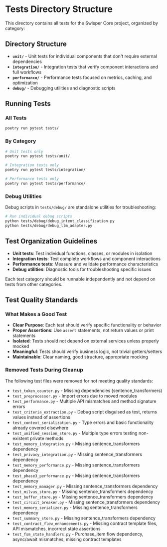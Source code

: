 # Tests Directory Structure

This directory contains all tests for the Swisper Core project, organized by category:

## Directory Structure

- **`unit/`** - Unit tests for individual components that don't require external dependencies
- **`integration/`** - Integration tests that verify component interactions and full workflows
- **`performance/`** - Performance tests focused on metrics, caching, and optimization
- **`debug/`** - Debugging utilities and diagnostic scripts

## Running Tests

### All Tests
```bash
poetry run pytest tests/
```

### By Category
```bash
# Unit tests only
poetry run pytest tests/unit/

# Integration tests only
poetry run pytest tests/integration/

# Performance tests only
poetry run pytest tests/performance/
```

### Debug Utilities
Debug scripts in `tests/debug/` are standalone utilities for troubleshooting:
```bash
# Run individual debug scripts
python tests/debug/debug_intent_classification.py
python tests/debug/debug_llm_adapter.py
```

## Test Organization Guidelines

- **Unit tests**: Test individual functions, classes, or modules in isolation
- **Integration tests**: Test complete workflows and component interactions
- **Performance tests**: Measure and validate performance characteristics
- **Debug utilities**: Diagnostic tools for troubleshooting specific issues

Each test category should be runnable independently and not depend on tests from other categories.

## Test Quality Standards

### What Makes a Good Test
- **Clear Purpose**: Each test should verify specific functionality or behavior
- **Proper Assertions**: Use `assert` statements, not return values or print statements
- **Isolated**: Tests should not depend on external services unless properly mocked
- **Meaningful**: Tests should verify business logic, not trivial getters/setters
- **Maintainable**: Clear naming, good structure, appropriate mocking

### Removed Tests During Cleanup
The following test files were removed for not meeting quality standards:
- `test_token_counter.py` - Missing dependencies (sentence_transformers)
- `test_preprocessor.py` - Import errors due to moved modules
- `test_performance.py` - Multiple API mismatches and method signature errors
- `test_criteria_extraction.py` - Debug script disguised as test, returns values instead of assertions
- `test_context_serialization.py` - Type errors and basic functionality already covered elsewhere
- `test_unified_session_store.py` - Multiple type errors testing non-existent private methods
- `test_memory_integration.py` - Missing sentence_transformers dependency
- `test_privacy_integration.py` - Missing sentence_transformers dependency
- `test_memory_performance.py` - Missing sentence_transformers dependency
- `test_phase3_performance.py` - Missing sentence_transformers dependency
- `test_memory_manager.py` - Missing sentence_transformers dependency
- `test_milvus_store.py` - Missing sentence_transformers dependency
- `test_buffer_store.py` - Missing sentence_transformers dependency
- `test_circuit_breaker.py` - Missing sentence_transformers dependency
- `test_memory_serializer.py` - Missing sentence_transformers dependency
- `test_summary_store.py` - Missing sentence_transformers dependency
- `test_contract_flow_enhancements.py` - Missing contract template files, API mismatches, incorrect state assertions
- `test_fsm_state_handlers.py` - Purchase_item flow dependency, async/await mismatches, missing contract templates
